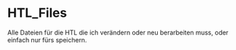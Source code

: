 # HTL_Files
Alle Dateien für die HTL die ich verändern oder neu berarbeiten muss, oder einfach nur fürs speichern. 
